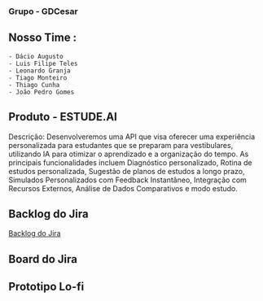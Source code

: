 ###  Grupo - GDCesar

## Nosso Time :
    - Dácio Augusto
    - Luis Filipe Teles
    - Leonardo Granja
    - Tiago Monteiro
    - Thiago Cunha
    - João Pedro Gomes

## Produto - ESTUDE.AI
Descrição: Desenvolveremos uma API que visa oferecer uma experiência personalizada para estudantes que se preparam para vestibulares, utilizando IA para otimizar o aprendizado e a organização do tempo. As principais funcionalidades incluem Diagnóstico personalizado, Rotina de estudos personalizada, Sugestão de planos de estudos a longo prazo, Simulados Personalizados com Feedback Instantâneo, Integração com Recursos Externos, Análise de Dados Comparativos e modo estudo.

## Backlog do Jira
[Backlog do Jira](https://gdcesar.atlassian.net/jira/software/projects/KAN/boards/1)
## Board do Jira
## Prototipo Lo-fi
